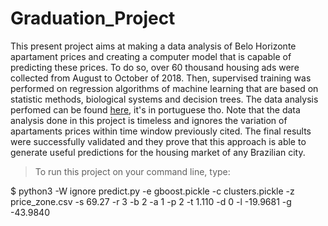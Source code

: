 # Graduation_Project

This present project aims at making a data analysis of Belo Horizonte apartament prices and creating a computer model that is capable of predicting these prices. To do so, over 60 thousand housing ads were collected from August to October of 2018. Then, supervised training was performed on regression algorithms of machine learning that are based on statistic methods, biological systems and decision trees. The data analysis perfomed can be found <a href=https://nbviewer.jupyter.org/github/gpass0s/Graduation_Project/blob/master/data_analysis.ipynb>here</a>, it's in portuguese tho. Note that the data analysis done in this project is timeless and ignores the variation of apartaments prices within time window previously cited. The final results were successfully validated and they prove that this approach is able to generate useful predictions for the housing market of any Brazilian city.

> To run this project on your command line, type:

$ python3 -W ignore predict.py -e gboost.pickle -c clusters.pickle -z price_zone.csv -s 69.27 -r 3 -b 2  -a 1 -p 2 -t 1.110 -d 0  -l -19.9681 -g -43.9840
